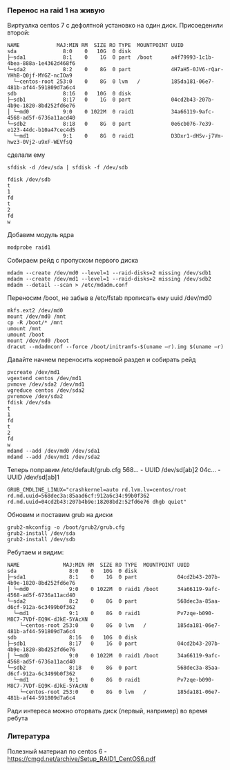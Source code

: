 ### Перенос на raid 1 на живую

Виртуалка centos 7 с дефолтной установко на один диск. Присоеденили второй:

```
NAME            MAJ:MIN RM  SIZE RO TYPE  MOUNTPOINT UUID
sda               8:0    0   10G  0 disk             
├─sda1            8:1    0    1G  0 part  /boot      a4f79993-1c1b-4bea-888a-1e4362d468f6
└─sda2            8:2    0    8G  0 part             4H7aH5-0JV6-rQar-YHhB-Q0jf-MYGZ-ncIOa9
  └─centos-root 253:0    0    8G  0 lvm   /          185da181-06e7-481b-af44-591809d7a6c4
sdb               8:16   0   10G  0 disk             
├─sdb1            8:17   0    1G  0 part             04cd2b43-207b-4b9e-1820-8bd252fd6e76
│ └─md0           9:0    0 1022M  0 raid1            34a66119-9afc-4568-ad5f-6736a11acd40
└─sdb2            8:18   0    8G  0 part             0e6cb076-7e39-e123-44dc-b10a47cec4d5
  └─md1           9:1    0    8G  0 raid1            D3Dxr1-dHSv-j7Vm-hwz3-0Vj2-u9xF-WEVfsQ
```

сделали ему 

```
sfdisk -d /dev/sda | sfdisk -f /dev/sdb

fdisk /dev/sdb
t
1
fd
t
2
fd
w
```
Добавим модуль ядра

```
modprobe raid1
```

Собираем рейд с пропуском первого диска

```
mdadm --create /dev/md0 --level=1 --raid-disks=2 missing /dev/sdb1
mdadm --create /dev/md1 --level=1 --raid-disks=2 missing /dev/sdb2
mdadm --detail --scan > /etc/mdadm.conf
```

Переносим /boot, не забыв в /etc/fstab прописать ему uuid /dev/md0

```
mkfs.ext2 /dev/md0
mount /dev/md0 /mnt
cp -R /boot/* /mnt
umount /mnt
umount /boot
mount /dev/md0 /boot
dracut --mdadmconf --force /boot/initramfs-$(uname –r).img $(uname –r)
```

Давайте начнем переносить корневой раздел и собирать рейд

```
pvcreate /dev/md1
vgextend centos /dev/md1
pvmove /dev/sda2 /dev/md1
vgreduce centos /dev/sda2
pvremove /dev/sda2
fdisk /dev/sda
t
1
fd
t
2
fd
w
mdamd --add /dev/md0 /dev/sda1
mdamd --add /dev/md1 /dev/sda2
```

Теперь поправим /etc/default/grub.cfg
568... - UUID /dev/sd[ab]2
04c... - UUID /dev/sd[ab]1

```
GRUB_CMDLINE_LINUX="crashkernel=auto rd.lvm.lv=centos/root rd.md.uuid=568dec3a:85aad6cf:912a6c34:99b0f362 rd.md.uuid=04cd2b43:207b4b9e:18208bd2:52fd6e76 dhgb quiet"
```

Обновим и поставим grub на диски

```
grub2-mkconfig -o /boot/grub2/grub.cfg
grub2-install /dev/sda
grub2-install /dev/sdb
```

Ребутаем и видим:

```
NAME              MAJ:MIN RM  SIZE RO TYPE  MOUNTPOINT UUID
sda                 8:0    0   10G  0 disk             
├─sda1              8:1    0    1G  0 part             04cd2b43-207b-4b9e-1820-8bd252fd6e76
│ └─md0             9:0    0 1022M  0 raid1 /boot      34a66119-9afc-4568-ad5f-6736a11acd40
└─sda2              8:2    0    8G  0 part             568dec3a-85aa-d6cf-912a-6c3499b0f362
  └─md1             9:1    0    8G  0 raid1            Pv7zqe-b090-M8C7-7VDf-EQ9K-dJkE-5YAcXN
    └─centos-root 253:0    0    8G  0 lvm   /          185da181-06e7-481b-af44-591809d7a6c4
sdb                 8:16   0   10G  0 disk             
├─sdb1              8:17   0    1G  0 part             04cd2b43-207b-4b9e-1820-8bd252fd6e76
│ └─md0             9:0    0 1022M  0 raid1 /boot      34a66119-9afc-4568-ad5f-6736a11acd40
└─sdb2              8:18   0    8G  0 part             568dec3a-85aa-d6cf-912a-6c3499b0f362
  └─md1             9:1    0    8G  0 raid1            Pv7zqe-b090-M8C7-7VDf-EQ9K-dJkE-5YAcXN
    └─centos-root 253:0    0    8G  0 lvm   /          185da181-06e7-481b-af44-591809d7a6c4
```

Ради интереса можно оторвать диск (первый, например) во время ребута

### Литература

Полезный материал по centos 6 - https://cmgd.net/archive/Setup_RAID1_CentOS6.pdf
